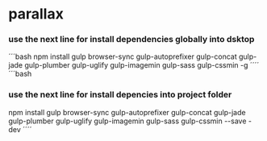 # parallax

### use the next line for install dependencies globally into dsktop
´´´bash
npm install gulp browser-sync gulp-autoprefixer gulp-concat gulp-jade gulp-plumber gulp-uglify gulp-imagemin gulp-sass gulp-cssmin -g
´´´´
´´´bash
### use the next line for install depencies into project folder
npm install gulp browser-sync gulp-autoprefixer gulp-concat gulp-jade gulp-plumber gulp-uglify gulp-imagemin gulp-sass gulp-cssmin --save -dev
´´´´
